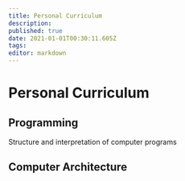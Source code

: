 ```yaml
---
title: Personal Curriculum
description: 
published: true
date: 2021-01-01T00:30:11.605Z
tags: 
editor: markdown
---
```


# Personal Curriculum

## Programming

Structure and interpretation of computer programs

## Computer Architecture